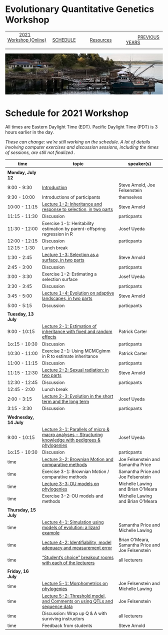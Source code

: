 
# Evolutionary Quantitative Genetics Workshop #

|        |        |        |    |
|--------|---------------------------------------------|--------------------|------------------------------------------|
| &nbsp;&nbsp;&nbsp;&nbsp;&nbsp;&nbsp;&nbsp;&nbsp;&nbsp; [2021 Workshop (Online)](/index.html) &nbsp;&nbsp;&nbsp;&nbsp;&nbsp;&nbsp;&nbsp;&nbsp;&nbsp; | &nbsp;&nbsp;&nbsp;&nbsp;&nbsp;&nbsp;&nbsp;&nbsp;&nbsp;&nbsp;&nbsp;&nbsp; [SCHEDULE](schedule.html) &nbsp;&nbsp;&nbsp;&nbsp;&nbsp;&nbsp;&nbsp;&nbsp;&nbsp; | &nbsp;&nbsp;&nbsp;&nbsp;&nbsp;&nbsp;&nbsp;&nbsp;&nbsp;&nbsp;&nbsp;&nbsp; [Resources](resources.html) &nbsp;&nbsp;&nbsp;&nbsp;&nbsp;&nbsp;&nbsp;&nbsp;&nbsp; | &nbsp;&nbsp;&nbsp;&nbsp;&nbsp;&nbsp;&nbsp;&nbsp;&nbsp; [PREVIOUS YEARS](previous.html) &nbsp;&nbsp;&nbsp;&nbsp;&nbsp;&nbsp; |


<div align="left">
<img src="/media/FHLimage2018b.jpg" alt="FHL waterfront in 2018">
</div>

# Schedule for 2021 Workshop #

All times are Eastern Daylight Time (EDT).  Pacific Daylight Time (PDT) is 3 hours earlier in the day.

_These can change: we're still working on the schedule.  A lot of details involving computer exercises and discussion sessions, including the times of sessions, are still not finalized ._


| time | topic  |  speaker(s) |
|---------|-------------|------------------|
| | | |
| **Monday, July 12**  |   |    |   
| 9:00 - 9:30 | [Introduction](lecture1-1.html) | Steve Arnold, Joe Felsenstein |
| 9:30 - 10:00 | Introductions of participants | themselves |
| 10:00 - 11:15 | [Lecture 1-2:  Inheritance and response to selection, in two parts](lecture1-2.md) | Steve Arnold | 
| 11:15 - 11:30 | Discussion | particpants |
| 11:30 - 12:00 | Exercise 1-1:  Heritability estimation by parent-offspring regression in R | Josef Uyeda |
| 12:00 - 12:15 | Discussion | particpants |
| 12:15 - 1:30 | Lunch break |  |
| 1:30 - 2:45 | [Lecture 1-3:  Selection as a surface, in two parts](lecture1-3.md) | Steve Arnold |
| 2:45 - 3:00 | Discussion | particpants |
| 3:00 - 3:30 | Exercise 1-2:  Estimating a selection surface  | Josef Uyeda |
| 3:30 - 3:45 | Discussion | particpants |
| 3:45 - 5:00 | [Lecture 1-4:  Evolution on adaptive landscapes, in two parts](lecture1-4.md) | Steve Arnold |
| 5:00 - 5:15 | Discussion | particpants |
|  |  |  |
| **Tuesday, 13 July** | | |
| 9:00 - 10:15 | [Lecture 2-1:  Estimation of inheritance with fixed and random effects](lecture2-1) | Patrick Carter | 
| 1o:15 - 10:30 | Discussion | particpants |
| 10:30 - 11:00 | Exercise 2-1:  Using MCMCglmm in R to estimate inheritance | Patrick Carter |
| 11:00 - 11:15 | Discussion | particpants |
| 11:15 - 12:30 | [Lecture 2-2:  Sexual radiation: in two parts](lecture2-2.md) | Steve Arnold | 
| 12:30 - 12:45 | Discussion | particpants |
| 12:45 - 2:00 | Lunch break | 
| 2:00 - 3:15 | [Lecture 2-3:  Evolution in the short term and the long term](lecture2-3.md) | Josef Uyeda |
| 3:15 - 3:30 | Discussion | particpants |
| | | |
| **Wednesday, 14 July** | | |
| 9:00 - 10:15 | [Lecture 3-1: Parallels of micro & macro analyses - Structuring knowledge with pedigrees & phylogenies](lecture3-1.md) | Josef Uyeda | 
| 1o:15 - 10:30 | Discussion | particpants |
| time | [Lecture 3-2: Brownian Motion and comparative methods](lecture3-2.md) | Joe Felsenstein and Samantha Price |
| time | Exercise 3-1: Brownian Motion / comparative methods | Samantha Price and Joe Felsenstein | 
| time | [Lecture 3-3: OU models on phylogenies](lecture3-3.md) | Michelle Lawing and Brian O'Meara |
| time | Exercise 3-2: OU models and methods | Michelle Lawing and Brian O'Meara |
| | | |
| **Thursday, 15 July** | | |
| time | [Lecture 4-1: Simulation using models of evolution: a lizard example](lecture4-1.md) | Samantha Price and Michelle Lawing |
| time | [Lecture 4-2: Identifiability, model adequacy and measurement error](lecture4-2.md) | Brian O'Meara, Samantha Price and Joe Felsenstein | 
| time | [“Student’s choice” breakout rooms with each of the lecturers](lecture4-3.md) | all lecturers |
| | | |
| **Friday, 16 July** | | |
| time | [Lecture 5-1: Morphometrics on phylogenies](lecture5-1.md) | Joe Felsenstein and Michelle Lawing |
| time | [Lecture 5-2: Threshold model, and Comments on using QTLs and sequence data](lecture5-2.md) | Joe Felsenstein |
| time | Discussion: Wrap up Q & A with surviving instructors | all lecturers |
| time | Feedback from students | Steve Arnold |
